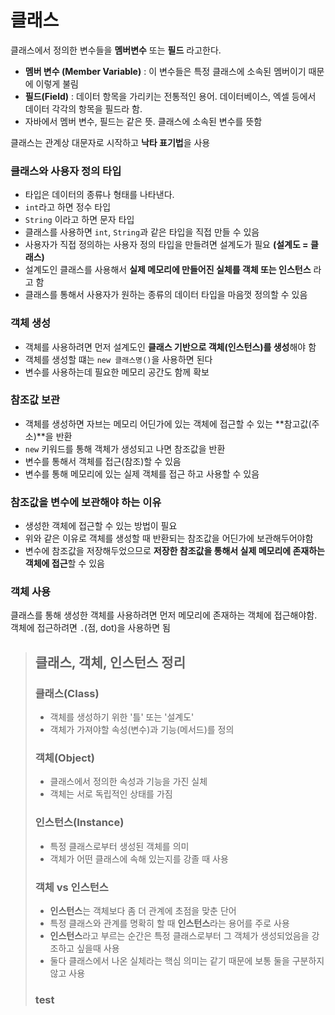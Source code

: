 # 클래스

클래스에서 정의한 변수들을 **멤버변수** 또는 **필드** 라고한다.
- **멤버 변수 (Member Variable)** : 이 변수들은 특정 클래스에 소속된 멤버이기 때문에 이렇게 불림
- **필드(Field)** : 데이터 항목을 가리키는 전통적인 용어. 데이터베이스, 엑셀 등에서 데이터 각각의 항목을 필드라 함.
- 자바에서 멤버 변수, 필드는 같은 뜻. 클래스에 소속된 변수를 뜻함

클래스는 관계상 대문자로 시작하고 **낙타 표기법**을 사용

### 클래스와 사용자 정의 타입
- 타입은 데이터의 종류나 형태를 나타낸다.
- `int`라고 하면 정수 타입
- `String` 이라고 하면 문자 타입
- 클래스를 사용하면 `int`, `String`과 같은 타입을 직접 만들 수 있음
- 사용자가 직접 정의하는 사용자 정의 타입을 만들려면 설계도가 필요 **(설계도 = 클래스)**
- 설계도인 클래스를 사용해서 **실제 메모리에 만들어진 실체를 객체 또는 인스턴스** 라고 함
- 클래스를 통해서 사용자가 원하는 종류의 데이터 타입을 마음껏 정의할 수 있음

### 객체 생성
- 객체를 사용하려면 먼저 설계도인 **클래스 기반으로 객체(인스턴스)를 생성**해야 함
- 객체를 생성할 떄는 `new 클래스명()`을 사용하면 된다
- 변수를 사용하는데 필요한 메모리 공간도 함께 확보

### 참조값 보관
- 객체를 생성하면 자브는 메모리 어딘가에 있는 객체에 접근할 수 있는 **참고값(주소)**을 반환
- `new` 키워드를 통해 객체가 생성되고 나면 참조값을 반환
- 변수를 통해서 객체를 접근(참조)할 수 있음
- 변수를 통해 메모리에 있는 실제 객체를 접근 하고 사용할 수 있음

### 참조값을 변수에 보관해야 하는 이유
- 생성한 객체에 접근할 수 있는 방법이 필요
- 위와 같은 이유로 객체를 생성할 때 반환되는 참조값을 어딘가에 보관해두어야함
- 변수에 참조값을 저장해두었으므로 **저장한 참조값을 통해서 실제 메모리에 존재하는 객체에 접근**할 수 있음

### 객체 사용
클래스를 통해 생성한 객체를 사용하려면 먼저 메모리에 존재하는 객체에 접근해야함.
객체에 접근하려면 `.`(점, dot)을 사용하면 됨

> ## 클래스, 객체, 인스턴스 정리
> ### 클래스(Class)
> - 객체를 생성하기 위한 '틀' 또는 '설계도'
> - 객체가 가져야할 속성(변수)과 기능(메서드)를 정의
> ### 객체(Object)
> - 클래스에서 정의한 속성과 기능을 가진 실체
> - 객체는 서로 독립적인 상태를 가짐
> ### 인스턴스(Instance)
> - 특정 클래스로부터 생성된 객체를 의미
> - 객체가 어떤 클래스에 속해 있는지를 강졸 때 사용
> ### 객체 vs 인스턴스
> - **인스턴스**는 객체보다 좀 더 관계에 초점을 맞춘 단어
> - 특정 클래스와 관계를 명확히 할 때 **인스턴스**라는 용어를 주로 사용
> - **인스턴스**라고 부르는 순간은 특정 클래스로부터 그 객체가 생성되었음을 강조하고 싶을때 사용
> - 둘다 클래스에서 나온 실체라는 핵심 의미는 같기 때문에 보통 둘을 구분하지 않고 사용
>
> ### test